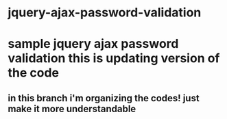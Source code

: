 # jquery-ajax-password-validation
sample jquery ajax password validation
this is updating version of the code
=======
 ## in this branch i'm organizing the codes! just make it more understandable
